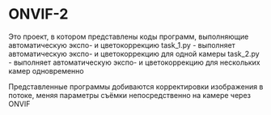 # ONVIF-2
Это проект, в котором представлены коды программ, выполняющие автоматическую экспо- и цветокоррекцию
task_1.py - выполняет автоматическую экспо- и цветокоррекцию для одной камеры
task_2.py - выполняет автоматическую экспо- и цветокоррекцию для нескольких камер одновременно

Представленные программы добиваются корректировки изображения в потоке, меняя параметры съёмки непосредственно на камере через ONVIF

